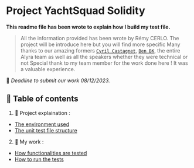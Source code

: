 # Project YachtSquad Solidity

**This readme file has been wrote to explain how I build my test file.**

> All the information provided has been wrote by Rémy CERLO.
> The project will be introduce here but you will find more specific 
> Many thanks to our amazing formers [`Cyril Castagnet`](https://github.com/lecascyril), [`Ben BK`](https://github.com/BenBktech), the entire Alyra team as well as all the speakers whether they were technical or not
> Special thank to my team member for the work done here ! It was a valuable experience.

📅 _Deadline to submit our work 08/12/2023._

## 📖 Table of contents

1. 🍕 Project explaination :

- [The environment used](#the-environment-used)
- [The unit test file structure](#the-unit-test-file-structure)

2. 🧐 My work :
 
- [How functionalities are tested](#how-functionalities-are-tested)
- [How to run the tests](#how-to-run-tests)

 